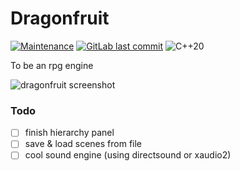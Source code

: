 # Dragonfruit
[![Maintenance](https://img.shields.io/badge/Maintained%3F-yes-green.svg)](https://GitHub.com/Naereen/StrapDown.js/graphs/commit-activity)
[![GitLab last commit](https://badgen.net/gitlab/last-commit/NickBusey/HomelabOS/)](https://gitlab.com/NickBusey/HomelabOS/-/commits)
![C++20](https://raw.githubusercontent.com/marzer/poxy/main/poxy/data/poxy-badge-c%2B%2B20.svg)

To be an rpg engine

![dragonfruit screenshot](https://i.imgur.com/ekeXLVd.png)

### Todo
- [ ] finish hierarchy panel
- [ ] save & load scenes from file
- [ ] cool sound engine (using directsound or xaudio2)
